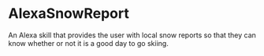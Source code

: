 # AlexaSnowReport
An Alexa skill that provides the user with local snow reports so that they can know whether or not it is a good day to go skiing.
